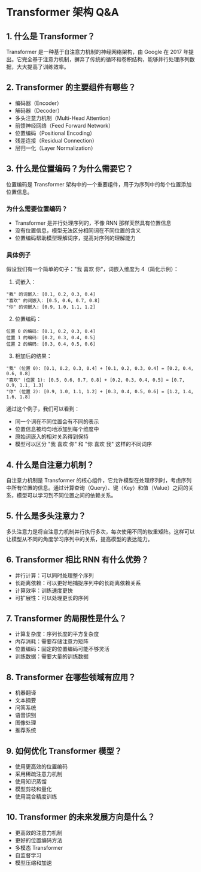 # Transformer 架构 Q&A

## 1. 什么是 Transformer？
Transformer 是一种基于自注意力机制的神经网络架构，由 Google 在 2017 年提出。它完全基于注意力机制，摒弃了传统的循环和卷积结构，能够并行处理序列数据，大大提高了训练效率。

## 2. Transformer 的主要组件有哪些？
- 编码器（Encoder）
- 解码器（Decoder）
- 多头注意力机制（Multi-Head Attention）
- 前馈神经网络（Feed Forward Network）
- 位置编码（Positional Encoding）
- 残差连接（Residual Connection）
- 层归一化（Layer Normalization）

## 3. 什么是位置编码？为什么需要它？
位置编码是 Transformer 架构中的一个重要组件，用于为序列中的每个位置添加位置信息。

### 为什么需要位置编码？
- Transformer 是并行处理序列的，不像 RNN 那样天然具有位置信息
- 没有位置信息，模型无法区分相同词在不同位置的含义
- 位置编码帮助模型理解词序，提高对序列的理解能力

### 具体例子
假设我们有一个简单的句子："我 喜欢 你"，词嵌入维度为 4（简化示例）：

1. 词嵌入：
```
"我" 的词嵌入: [0.1, 0.2, 0.3, 0.4]
"喜欢" 的词嵌入: [0.5, 0.6, 0.7, 0.8]
"你" 的词嵌入: [0.9, 1.0, 1.1, 1.2]
```

2. 位置编码：
```
位置 0 的编码: [0.1, 0.2, 0.3, 0.4]
位置 1 的编码: [0.2, 0.3, 0.4, 0.5]
位置 2 的编码: [0.3, 0.4, 0.5, 0.6]
```

3. 相加后的结果：
```
"我" (位置 0): [0.1, 0.2, 0.3, 0.4] + [0.1, 0.2, 0.3, 0.4] = [0.2, 0.4, 0.6, 0.8]
"喜欢" (位置 1): [0.5, 0.6, 0.7, 0.8] + [0.2, 0.3, 0.4, 0.5] = [0.7, 0.9, 1.1, 1.3]
"你" (位置 2): [0.9, 1.0, 1.1, 1.2] + [0.3, 0.4, 0.5, 0.6] = [1.2, 1.4, 1.6, 1.8]
```

通过这个例子，我们可以看到：
- 同一个词在不同位置会有不同的表示
- 位置信息被均匀地添加到每个维度中
- 原始词嵌入的相对关系得到保持
- 模型可以区分 "我 喜欢 你" 和 "你 喜欢 我" 这样的不同词序

## 4. 什么是自注意力机制？
自注意力机制是 Transformer 的核心组件，它允许模型在处理序列时，考虑序列中所有位置的信息。通过计算查询（Query）、键（Key）和值（Value）之间的关系，模型可以学习到不同位置之间的依赖关系。

## 5. 什么是多头注意力？
多头注意力是将自注意力机制并行执行多次，每次使用不同的权重矩阵。这样可以让模型从不同的角度学习序列中的关系，提高模型的表达能力。

## 6. Transformer 相比 RNN 有什么优势？
- 并行计算：可以同时处理整个序列
- 长距离依赖：可以更好地捕捉序列中的长距离依赖关系
- 计算效率：训练速度更快
- 可扩展性：可以处理更长的序列

## 7. Transformer 的局限性是什么？
- 计算复杂度：序列长度的平方复杂度
- 内存消耗：需要存储注意力矩阵
- 位置编码：固定的位置编码可能不够灵活
- 训练数据：需要大量的训练数据

## 8. Transformer 在哪些领域有应用？
- 机器翻译
- 文本摘要
- 问答系统
- 语音识别
- 图像处理
- 推荐系统

## 9. 如何优化 Transformer 模型？
- 使用更高效的位置编码
- 采用稀疏注意力机制
- 使用知识蒸馏
- 模型剪枝和量化
- 使用混合精度训练

## 10. Transformer 的未来发展方向是什么？
- 更高效的注意力机制
- 更好的位置编码方法
- 多模态 Transformer
- 自监督学习
- 模型压缩和加速
